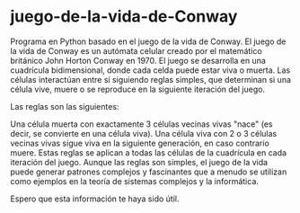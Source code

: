 # juego-de-la-vida-de-Conway
Programa en Python basado en el juego de la vida de Conway.
El juego de la vida de Conway es un autómata celular creado por el matemático británico John Horton Conway en 1970. El juego se desarrolla en una cuadrícula bidimensional, donde cada celda puede estar viva o muerta. Las células interactúan entre sí siguiendo reglas simples, que determinan si una célula vive, muere o se reproduce en la siguiente iteración del juego.

Las reglas son las siguientes:

Una célula muerta con exactamente 3 células vecinas vivas "nace" (es decir, se convierte en una célula viva).
Una célula viva con 2 o 3 células vecinas vivas sigue viva en la siguiente generación, en caso contrario muere.
Estas reglas se aplican a todas las células de la cuadrícula en cada iteración del juego. Aunque las reglas son simples, el juego de la vida puede generar patrones complejos y fascinantes que a menudo se utilizan como ejemplos en la teoría de sistemas complejos y la informática.

Espero que esta información te haya sido útil.
